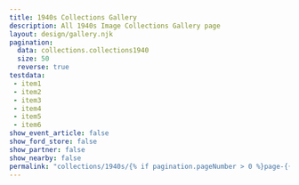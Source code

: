 ```yaml
---
title: 1940s Collections Gallery
description: All 1940s Image Collections Gallery page
layout: design/gallery.njk
pagination:
  data: collections.collections1940
  size: 50
  reverse: true
testdata:
 - item1
 - item2
 - item3
 - item4
 - item5
 - item6
show_event_article: false
show_ford_store: false
show_partner: false
show_nearby: false
permalink: "collections/1940s/{% if pagination.pageNumber > 0 %}page-{{ pagination.pageNumber + 1 }}/{% endif %}index.html"
---
```


